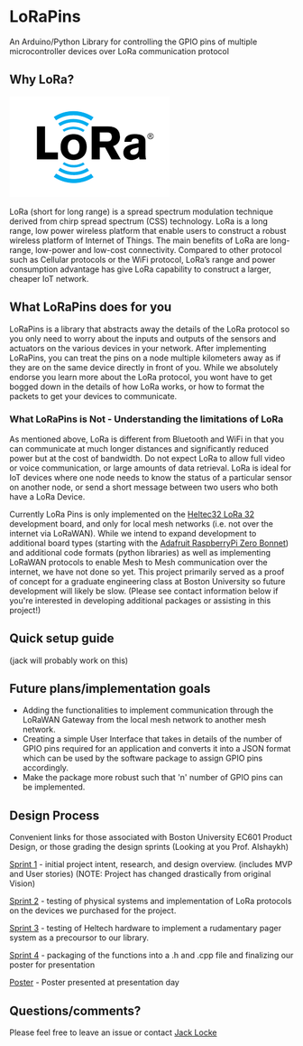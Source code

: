 # LoRaPins
An Arduino/Python Library for controlling the GPIO pins of multiple microcontroller devices over LoRa communication protocol

## Why LoRa?

![LoRa Logo](https://github.com/ninjajoe9/EC601-LoRa-IoT/blob/main/resources/LoRa-logo.png)

LoRa (short for long range) is a spread spectrum modulation technique derived from chirp spread spectrum (CSS) technology. LoRa is a long range, low power wireless platform that enable users to construct a robust wireless platform of Internet of Things.
The main benefits of LoRa are long-range, low-power and low-cost connectivity. Compared to other protocol such as Cellular protocols or the WiFi protocol, LoRa’s range and power consumption advantage has give LoRa capability to construct a larger, cheaper IoT network.

## What LoRaPins does for you

LoRaPins is a library that abstracts away the details of the LoRa protocol so you only need to worry about the inputs and outputs of the sensors and actuators on the various devices in your network. After implementing LoRaPins, you can treat the pins on a node multiple kilometers away as if they are on the same device directly in front of you. While we absolutely endorse you learn more about the LoRa protocol, you wont have to get bogged down in the details of how LoRa works, or how to format the packets to get your devices to communicate. 

### What LoRaPins is Not - Understanding the limitations of LoRa

As mentioned above, LoRa is different from Bluetooth and WiFi in that you can communicate at much longer distances and significantly reduced power but at the cost of bandwidth. Do not expect LoRa to allow full video or voice communication, or large amounts of data retrieval. LoRa is ideal for IoT devices where one node needs to know the status of a particular sensor on another node, or send a short message between two users who both have a LoRa Device.

Currently LoRa Pins is only implemented on the [Heltec32 LoRa 32](https://heltec.org/project/wifi-lora-32/) development board, and only for local mesh networks (i.e. not over the internet via LoRaWAN). While we intend to expand development to additional board types (starting with the [Adafruit RaspberryPi Zero Bonnet](https://www.adafruit.com/product/4074?gclid=CjwKCAiAtdGNBhAmEiwAWxGcUozS6muD0NSz0A3r0Cih3FSe6jchsEw7G5WLAznO3jkp0htGQKD3PxoCMYoQAvD_BwE)) and additional code formats (python libraries) as well as implementing LoRaWAN protocols to enable Mesh to Mesh communication over the internet, we have not done so yet. This project primarily served as a proof of concept for a graduate engineering class at Boston University so future development will likely be slow. (Please see contact information below if you're interested in developing additional packages or assisting in this project!)   



## Quick setup guide
(jack will probably work on this)

## Future plans/implementation goals
- Adding the functionalities to implement communication through the LoRaWAN Gateway from the local mesh network to another mesh network.
- Creating a simple User Interface that takes in details of the number of GPIO pins required for an application and converts it into a JSON format which can be used by the software package to assign GPIO pins accordingly.
- Make the package more robust such that 'n' number of GPIO pins can be implemented.


## Design Process
Convenient links for those associated with Boston University EC601 Product Design, or those grading the design sprints (Looking at you Prof. Alshaykh)

[Sprint 1](https://github.com/ninjajoe9/EC601-LoRa-IoT/blob/main/Design_sprints/sprint1/sprint1.md) - initial project intent, research, and design overview. (includes MVP and User stories) (NOTE: Project has changed drastically from original Vision)

[Sprint 2](https://github.com/ninjajoe9/EC601-LoRa-IoT/blob/main/Design_sprints/sprint2/sprint2.md) - testing of physical systems and implementation of LoRa protocols on the devices we purchased for the project. 

[Sprint 3](https://github.com/ninjajoe9/EC601-LoRa-IoT/blob/main/Design_sprints/sprint3/sprint3.md) - testing of Heltech hardware to implement a rudamentary pager system as a precoursor to our library. 

[Sprint 4](https://github.com/ninjajoe9/EC601-LoRa-IoT/blob/main/Design_sprints/sprint4/sprint4.md) - packaging of the functions into a .h and .cpp file and finalizing our poster for presentation

[Poster](https://github.com/ninjajoe9/EC601-LoRa-IoT/blob/main/Design_sprints/poster/lora_36_56.pdf) - Poster presented at presentation day

## Questions/comments?

Please feel free to leave an issue or contact [Jack Locke](mailto:lockej@bu.edu)
